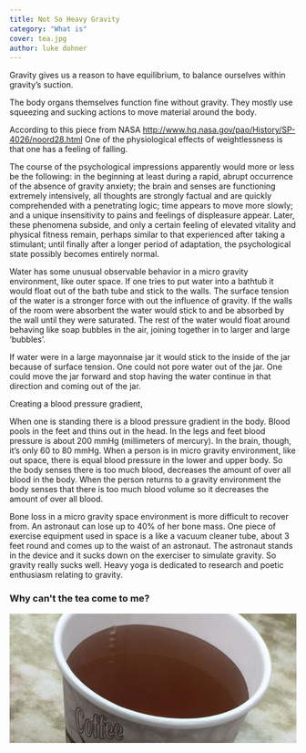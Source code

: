 ```yaml
---
title: Not So Heavy Gravity
category: "What is"
cover: tea.jpg
author: luke dohner
---
```


Gravity gives us a reason to have equilibrium, to balance ourselves within gravity’s suction.

The body organs themselves function fine without gravity. They mostly use squeezing and sucking actions to move material around the body.

According to this piece from NASA
http://www.hq.nasa.gov/pao/History/SP-4026/noord28.html
One of the physiological effects of weightlessness is that one has a feeling of falling.

The course of the psychological impressions apparently would more or less be the following: in the beginning at least during a rapid, abrupt occurrence of the absence of gravity anxiety; the brain and senses are functioning extremely intensively, all thoughts are strongly factual and are quickly comprehended with a penetrating logic; time appears to move more slowly; and a unique insensitivity to pains and feelings of displeasure appear. Later, these phenomena subside, and only a certain feeling of elevated vitality and physical fitness remain, perhaps similar to that experienced after taking a stimulant; until finally after a longer period of adaptation, the psychological state possibly becomes entirely normal.

Water has some unusual observable behavior in a micro gravity environment, like outer space. If one tries to put water into a bathtub it would float out of the bath tube and stick to the walls.
The surface tension of the water is a stronger force with out the influence of gravity. If the walls of the room were absorbent the water would stick to and be absorbed by the wall until they were saturated. The rest of the water would float around behaving like soap bubbles in the air, joining together in to larger and large ‘bubbles’.

If water were in a large mayonnaise jar it would stick to the inside of the jar because of surface tension. One could not pore water out of the jar. One could move the jar forward and stop having the water continue in that direction and coming out of the jar.

Creating a blood pressure gradient,

When one is standing there is a blood pressure gradient in the body. Blood pools in the feet and thins out in the head. In the legs and feet blood pressure is about 200 mmHg (millimeters of mercury). In the brain, though, it’s only 60 to 80 mmHg. When a person is in micro gravity environment, like out space, there is equal blood pressure in the lower and upper body. So the body senses there is too much blood, decreases the amount of over all blood in the body. When the person returns to a gravity environment the body senses that there is too much blood volume so it decreases the amount of over all blood.

Bone loss in a micro gravity space environment is more difficult to recover from.
An astronaut can lose up to 40% of her bone mass.
One piece of exercise equipment used in space is a like a vacuum cleaner tube, about 3 feet round and comes up to the waist of an astronaut. The astronaut stands in the device and it sucks down on the exerciser to simulate gravity. So gravity really sucks well.
Heavy yoga is dedicated to research and poetic enthusiasm relating to gravity.

### Why can't the tea come to me?

![alt text](tea.jpg)


